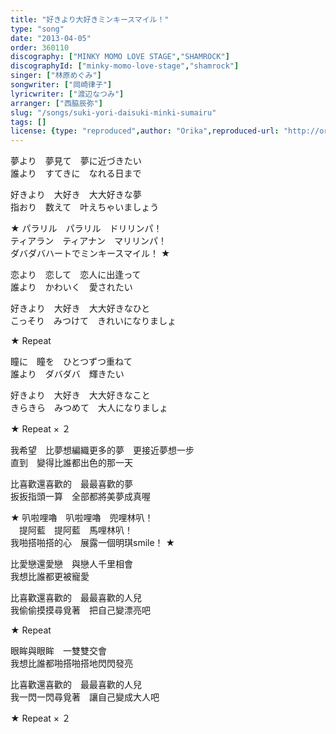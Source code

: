 ```yaml
---
title: "好きより大好きミンキースマイル！"
type: "song"
date: "2013-04-05"
order: 360110
discography: ["MINKY MOMO LOVE STAGE","SHAMROCK"]
discographyId: ["minky-momo-love-stage","shamrock"]
singer: ["林原めぐみ"]
songwriter: ["岡崎律子"]
lyricwriter: ["渡辺なつみ"]
arranger: ["西脇辰弥"]
slug: "/songs/suki-yori-daisuki-minki-sumairu"
tags: []
license: {type: "reproduced",author: "Orika",reproduced-url: "http://orikamushi.myweb.hinet.net",reproduced-website: "織歌蟲"}
---
```


夢より　夢見て　夢に近づきたい  
誰より　すてきに　なれる日まで   
  
好きより　大好き　大大好きな夢  
指おり　数えて　叶えちゃいましょう  
  
★ パラリル　パラリル　ドリリンパ！  
ティアラン　ティアナン　マリリンパ！  
ダバダバハートでミンキースマイル！ ★  
  
恋より　恋して　恋人に出逢って  
誰より　かわいく　愛されたい   
  
好きより　大好き　大大好きなひと  
こっそり　みつけて　きれいになりましょ  
  
★ Repeat  
  
瞳に　瞳を　ひとつずつ重ねて  
誰より　ダバダバ　輝きたい  
  
好きより　大好き　大大好きなこと  
きらきら　みつめて　大人になりましょ  
  
★ Repeat × ２  
  
我希望　比夢想編織更多的夢　更接近夢想一步  
直到　變得比誰都出色的那一天  
  
比喜歡還喜歡的　最最喜歡的夢  
扳扳指頭一算　全部都將美夢成真喔  
  
★ 叭啦哩嚕　叭啦哩嚕　兜哩林叭！   
　提阿藍　提阿藍　馬哩林叭！   
我啪搭啪搭的心　展露一個明琪smile！ ★  
  
比愛戀還愛戀　與戀人千里相會  
我想比誰都更被寵愛  
  
比喜歡還喜歡的　最最喜歡的人兒  
我偷偷摸摸尋覓著　把自己變漂亮吧  
  
★ Repeat  
  
眼眸與眼眸　一雙雙交會  
我想比誰都啪搭啪搭地閃閃發亮  
  
比喜歡還喜歡的　最最喜歡的人兒  
我一閃一閃尋覓著　讓自己變成大人吧  
  
★ Repeat × ２

